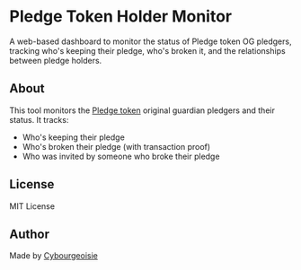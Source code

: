 # Pledge Token Holder Monitor

A web-based dashboard to monitor the status of Pledge token OG pledgers, tracking who's keeping their pledge, who's broken it, and the relationships between pledge holders.

## About

This tool monitors the [Pledge token](https://www.thepledge.meme/) original guardian pledgers and their status. It tracks:
- Who's keeping their pledge
- Who's broken their pledge (with transaction proof)
- Who was invited by someone who broke their pledge

## License

MIT License

## Author

Made by [Cybourgeoisie](https://x.com/cybourgeoisie)
